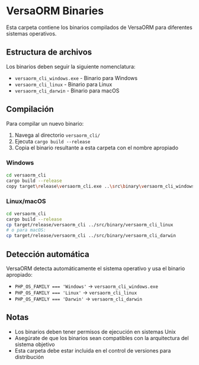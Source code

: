# VersaORM Binaries

Esta carpeta contiene los binarios compilados de VersaORM para diferentes sistemas operativos.

## Estructura de archivos

Los binarios deben seguir la siguiente nomenclatura:

- `versaorm_cli_windows.exe` - Binario para Windows
- `versaorm_cli_linux` - Binario para Linux
- `versaorm_cli_darwin` - Binario para macOS

## Compilación

Para compilar un nuevo binario:

1. Navega al directorio `versaorm_cli/`
2. Ejecuta `cargo build --release`
3. Copia el binario resultante a esta carpeta con el nombre apropiado

### Windows
```bash
cd versaorm_cli
cargo build --release
copy target\release\versaorm_cli.exe ..\src\binary\versaorm_cli_windows.exe
```

### Linux/macOS
```bash
cd versaorm_cli
cargo build --release
cp target/release/versaorm_cli ../src/binary/versaorm_cli_linux
# o para macOS:
cp target/release/versaorm_cli ../src/binary/versaorm_cli_darwin
```

## Detección automática

VersaORM detecta automáticamente el sistema operativo y usa el binario apropiado:

- `PHP_OS_FAMILY === 'Windows'` → `versaorm_cli_windows.exe`
- `PHP_OS_FAMILY === 'Linux'` → `versaorm_cli_linux`
- `PHP_OS_FAMILY === 'Darwin'` → `versaorm_cli_darwin`

## Notas

- Los binarios deben tener permisos de ejecución en sistemas Unix
- Asegúrate de que los binarios sean compatibles con la arquitectura del sistema objetivo
- Esta carpeta debe estar incluida en el control de versiones para distribución
